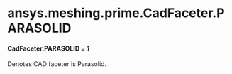 <a id="ansys-meshing-prime-cadfaceter-parasolid"></a>

# ansys.meshing.prime.CadFaceter.PARASOLID

<a id="ansys.meshing.prime.CadFaceter.PARASOLID"></a>

#### CadFaceter.PARASOLID *= 1*

Denotes CAD faceter is Parasolid.

<!-- !! processed by numpydoc !! -->
